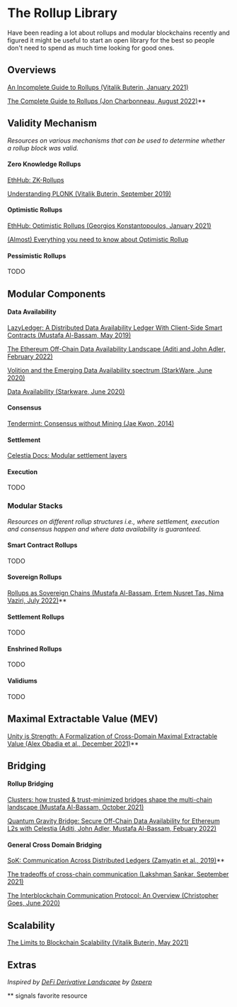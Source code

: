 # The Rollup Library
Have been reading a lot about rollups and modular blockchains recently and figured it might be useful to start an open library for the best so people don't need to spend as much time looking for good ones.

## Overviews
[An Incomplete Guide to Rollups (Vitalik Buterin, January 2021)](https://vitalik.ca/general/2021/01/05/rollup.html)

[The Complete Guide to Rollups (Jon Charbonneau, August 2022)](https://members.delphidigital.io/reports/the-complete-guide-to-rollups/)**


## Validity Mechanism

*Resources on various mechanisms that can be used to determine whether a rollup block was valid.*

#### Zero Knowledge Rollups
[EthHub: ZK-Rollups](https://docs.ethhub.io/ethereum-roadmap/layer-2-scaling/zk-rollups/)

[Understanding PLONK (Vitalik Buterin, September 2019)](https://vitalik.ca/general/2019/09/22/plonk.html)

#### Optimistic Rollups 
[EthHub: Optimistic Rollups (Georgios Konstantopoulos, January 2021)](https://docs.ethhub.io/ethereum-roadmap/layer-2-scaling/optimistic_rollups/)

[(Almost) Everything you need to know about Optimistic Rollup](https://research.paradigm.xyz/rollups)

#### Pessimistic Rollups

TODO

## Modular Components

#### Data Availability

[LazyLedger: A Distributed Data Availability Ledger With Client-Side Smart Contracts (Mustafa Al-Bassam, May 2019)](https://arxiv.org/abs/1905.09274)

[The Ethereum Off-Chain Data Availability Landscape (Aditi and John Adler, February 2022)](https://blog.celestia.org/ethereum-off-chain-data-availability-landscape/)

[Volition and the Emerging Data Availability spectrum (StarkWare, June 2020)](https://medium.com/starkware/volition-and-the-emerging-data-availability-spectrum-87e8bfa09bb)

[Data Availability (Starkware, June 2020)](https://medium.com/starkware/data-availability-e5564c416424)

#### Consensus

[Tendermint: Consensus without Mining (Jae Kwon, 2014)](https://tendermint.com/static/docs/tendermint.pdf)

#### Settlement

[Celestia Docs: Modular settlement layers](https://celestia.org/learn/modular-settlement-layers/)

#### Execution

TODO

### Modular Stacks

*Resources on different rollup structures i.e., where settlement, execution and consensus happen and where data availability is guaranteed.*

#### Smart Contract Rollups

TODO

#### Sovereign Rollups
[Rollups as Sovereign Chains (Mustafa Al-Bassam, Ertem Nusret Tas, Nima Vaziri, July 2022)](https://blog.celestia.org/sovereign-rollup-chains/)**

#### Settlement Rollups

TODO

#### Enshrined Rollups

TODO

#### Validiums

TODO

## Maximal Extractable Value (MEV)
[Unity is Strength: A Formalization of Cross-Domain Maximal Extractable Value (Alex Obadia et al., December 2021)](https://arxiv.org/pdf/2112.01472.pdf)**

## Bridging

#### Rollup Bridging

[Clusters: how trusted & trust-minimized bridges shape the multi-chain landscape (Mustafa Al-Bassam, October 2021)](https://blog.celestia.org/clusters/)

[Quantum Gravity Bridge: Secure Off-Chain Data Availability for Ethereum L2s with Celestia (Aditi, John Adler, Mustafa Al-Bassam, Febuary 2022)](https://blog.celestia.org/celestiums/)

#### General Cross Domain Bridging

[SoK: Communication Across Distributed Ledgers (Zamyatin et al., 2019)](https://eprint.iacr.org/2019/1128.pdf)**

[The tradeoffs of cross-chain communication (Lakshman Sankar, September 2021)](https://www.lakshmansankar.com/#/tradeoffs-ccc)

[The Interblockchain Communication Protocol: An Overview (Christopher Goes, June 2020)](https://arxiv.org/pdf/2006.15918.pdf)

## Scalability

[The Limits to Blockchain Scalability (Vitalik Buterin, May 2021)](https://vitalik.ca/general/2021/05/23/scaling.html)

## Extras
*Inspired by [DeFi Derivative Landscape](https://github.com/0xperp/defi-derivatives) by [0xperp](https://twitter.com/0xperp)*

** signals favorite resource
